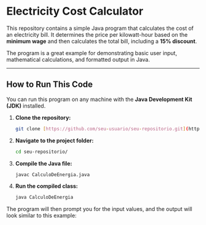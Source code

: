 # Electricity Cost Calculator

This repository contains a simple Java program that calculates the cost of an electricity bill. It determines the price per kilowatt-hour based on the **minimum wage** and then calculates the total bill, including a **15% discount**.

The program is a great example for demonstrating basic user input, mathematical calculations, and formatted output in Java.

---

## How to Run This Code

You can run this program on any machine with the **Java Development Kit (JDK)** installed.

1.  **Clone the repository:**
    ```sh
    git clone [https://github.com/seu-usuario/seu-repositorio.git](https://github.com/seu-usuario/seu-repositorio.git)
    ```

2.  **Navigate to the project folder:**
    ```sh
    cd seu-repositorio/
    ```

3.  **Compile the Java file:**
    ```sh
    javac CalculoDeEnergia.java
    ```

4.  **Run the compiled class:**
    ```sh
    java CalculoDeEnergia
    ```

The program will then prompt you for the input values, and the output will look similar to this example:
